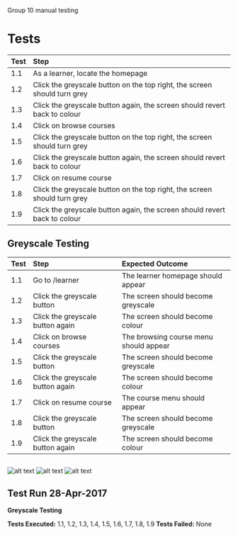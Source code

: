  Group 10 manual testing

# Tests

| Test | Step |
|----|:-----|
| 1.1 | As a learner, locate the homepage
| 1.2 | Click the greyscale button on the top right, the screen should turn grey
| 1.3 | Click the greyscale button again, the screen should revert back to colour
| 1.4 | Click on browse courses
| 1.5 | Click the greyscale button on the top right, the screen should turn grey
| 1.6 | Click the greyscale button again, the screen should revert back to colour
| 1.7 | Click on resume course
| 1.8 | Click the greyscale button on the top right, the screen should turn grey
| 1.9 | Click the greyscale button again, the screen should revert back to colour

## Greyscale Testing

| Test | Step | Expected Outcome |
|----|:-----|:-----|
| 1.1 | Go to /learner  | The learner homepage should appear  |
| 1.2 | Click the greyscale button | The screen should become greyscale |
| 1.3 | Click the greyscale button again | The screen should become colour |
| 1.4 | Click on browse courses | The browsing course menu should appear |
| 1.5 | Click the greyscale button | The screen should become greyscale |
| 1.6 | Click the greyscale button again | The screen should become colour |
| 1.7 | Click on resume course | The course menu should appear 
| 1.8 | Click the greyscale button | The screen should become greyscale |
| 1.9 | Click the greyscale button again | The screen should become colour |

## 
![alt text](https://github.com/UOL-CS/co2015-16-17-group-10/blob/9c3e6a606b9def3446ee64ab358fcfc77cd4fe10/0_docs/ManualTestEvidence/LearnerMyCourseGreyScale.png)
![alt text](https://github.com/UOL-CS/co2015-16-17-group-10/blob/9c3e6a606b9def3446ee64ab358fcfc77cd4fe10/0_docs/ManualTestEvidence/LearnerAllCourseGreyScale.png)
![alt text](https://github.com/UOL-CS/co2015-16-17-group-10/blob/9c3e6a606b9def3446ee64ab358fcfc77cd4fe10/0_docs/ManualTestEvidence/LearnerResumeGreyScale.png)

## Test Run 28-Apr-2017
**Greyscale Testing**

**Tests Executed:** 1.1, 1.2, 1.3, 1.4, 1.5, 1.6, 1.7, 1.8, 1.9
**Tests Failed:** None 
